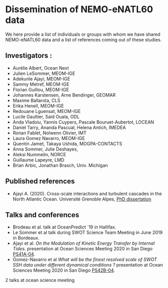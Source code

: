 # Dissemination of NEMO-eNATL60 data 

We here provide a list of individuals or groups with whom we have shared NEMO-eNATL60 data and a list of references coming out of these studies. 

## Investigators : 
 - Aurélie Albert, Ocean Next
 - Julien LeSommer, MEOM-IGE
 - Adekunle Ajayi, MEOM-IGE
 - Sammy Metref, MEOM-IGE
 - Florian Guillou, MEOM-IGE
 - Johannes Karstensen, Arne Bendinger, GEOMAR
 - Maxime Ballarota, CLS
 - Erika Henell, MEOM-IGE
 - Redouane Lguensat, MEOM-IGE
 - Lucile Gaultier, Said Ouala, ODL
 - Anda Vladoiu, Yannis Cuypers, Pascale Bouruet-Aubertot, LOCEAN
 - Daniel Tarry, Ananda Pascual, Helena Antich, IMEDEA
 - Ronan Fablet, Nolwenn Olivier, IMT 
 - Laura Gomez Navarro, MEOM-IGE
 - Quentin Jamet, Takaya Ushida, MOGPA-CONTACTS
 - Anna Sommer, Julie Deshayes, 
 - Aleksi Nummelin, NORCE
 - Guillaume Lapeyre, LMD
 - Brian Arbic, Jonathan Brasch, Univ. Michigan

## Published references

- Ajayi A. (2020). Cross-scale interactions and turbulent cascades in the North Atlantic Ocean. Université Grenoble Alpes, [PhD dissertation](https://tel.archives-ouvertes.fr/tel-02861906)


## Talks and conferences 

- Brodeau et al. talk at OceanPredict ´19 in Hallifax.
- Le Sommer et al talk during SWOT Science Team Meeting in June 2019 in Bordeaux.
- Ajayi et al. *On the Modulation of Kinetic Energy Transfer by Internal Tides.* presentation at Ocean Sciences Meeting 2020 in San Diego  [PS41A-04](https://agu.confex.com/agu/osm20/meetingapp.cgi/Paper/643730).
- Gomez-Navarro et al *What will be the finest resolved scale of SWOT SSH data under different dynamical conditions ?* presentation at Ocean Sciences Meeting 2020 in San Diego [PS42B-04](https://agu.confex.com/agu/osm20/meetingapp.cgi/Paper/650536).

2 talks at ocean science meeting
